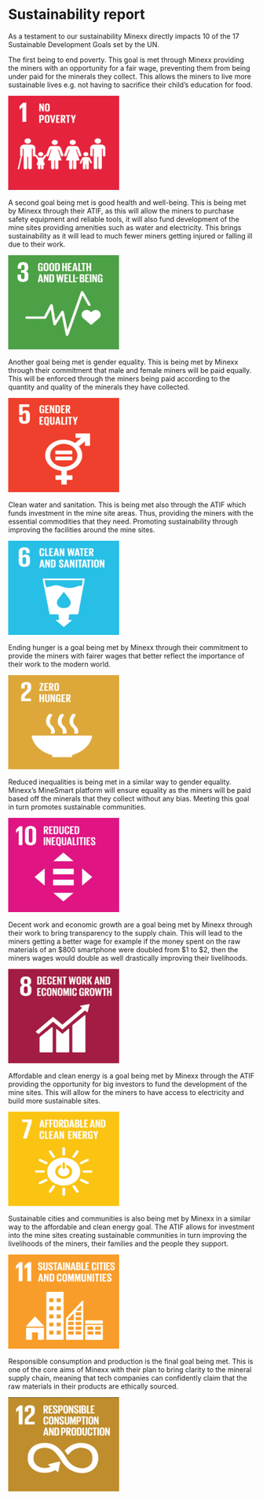 # Sustainability report

As a testament to our sustainability Minexx directly impacts 10 of the 17 Sustainable Development Goals set by the UN.

The first being to end poverty. This goal is met through Minexx providing the miners with an opportunity for a fair wage, preventing them from being under paid for the minerals they collect. This allows the miners to live more sustainable lives e.g. not having to sacrifice their child’s education for food.

<img src="../docs/images/goal1.png" width="226" height="192">

A second goal being met is good health and well-being. This is being met by Minexx through their ATIF, as this will allow the miners to purchase safety equipment and reliable tools, it will also fund development of the mine sites providing amenities such as water and electricity. This brings sustainability as it will lead to much fewer miners getting injured or falling ill due to their work.

<img src="../docs/images/goal3.png" width="226" height="192">

Another goal being met is gender equality. This is being met by Minexx through their commitment that male and female miners will be paid equally. This will be enforced through the miners being paid according to the quantity and quality of the minerals they have collected.

<img src="../docs/images/goal5.png" width="226" height="192">

Clean water and sanitation. This is being met also through the ATIF which funds investment in the mine site areas. Thus, providing the miners with the essential commodities that they need. Promoting sustainability through improving the facilities around the mine sites.

<img src="../docs/images/goal6.png" width="226" height="192">

Ending hunger is a goal being met by Minexx through their commitment to provide the miners with fairer wages that better reflect the importance of their work to the modern world.  

<img src="../docs/images/goal2.png" width="226" height="192">

Reduced inequalities is being met in a similar way to gender equality. Minexx’s MineSmart platform will ensure equality as the miners will be paid based off the minerals that they collect without any bias. Meeting this goal in turn promotes sustainable communities. 

<img src="../docs/images/goal10.png" width="226" height="192">

Decent work and economic growth are a goal being met by Minexx through their work to bring transparency to the supply chain. This will lead to the miners getting a better wage for example if the money spent on the raw materials of an $800 smartphone were doubled from $1 to $2, then the miners wages would double as well drastically improving their livelihoods.

<img src="../docs/images/goal8.png" width="226" height="192">

Affordable and clean energy is a goal being met by Minexx through the ATIF providing the opportunity for big investors to fund the development of the mine sites. This will allow for the miners to have access to electricity and build more sustainable sites.

<img src="../docs/images/goal7.png" width="226" height="192">

Sustainable cities and communities is also being met by Minexx in a similar way to the affordable and clean energy goal. The ATIF allows for investment into the mine sites creating sustainable communities in turn improving the livelihoods of the miners, their families and the people they support.  

<img src="../docs/images/goal11.png" width="226" height="192">

Responsible consumption and production is the final goal being met. This is one of the core aims of Minexx with their plan to bring clarity to the mineral supply chain, meaning that tech companies can confidently claim that the raw materials in their products are ethically sourced. 

<img src="../docs/images/goal12.png" width="226" height="192">
